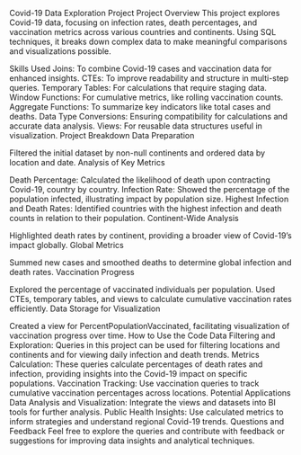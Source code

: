 Covid-19 Data Exploration Project
Project Overview
This project explores Covid-19 data, focusing on infection rates, death percentages, and vaccination metrics across various countries and continents. Using SQL techniques, it breaks down complex data to make meaningful comparisons and visualizations possible.

Skills Used
Joins: To combine Covid-19 cases and vaccination data for enhanced insights.
CTEs: To improve readability and structure in multi-step queries.
Temporary Tables: For calculations that require staging data.
Window Functions: For cumulative metrics, like rolling vaccination counts.
Aggregate Functions: To summarize key indicators like total cases and deaths.
Data Type Conversions: Ensuring compatibility for calculations and accurate data analysis.
Views: For reusable data structures useful in visualization.
Project Breakdown
Data Preparation

Filtered the initial dataset by non-null continents and ordered data by location and date.
Analysis of Key Metrics

Death Percentage: Calculated the likelihood of death upon contracting Covid-19, country by country.
Infection Rate: Showed the percentage of the population infected, illustrating impact by population size.
Highest Infection and Death Rates: Identified countries with the highest infection and death counts in relation to their population.
Continent-Wide Analysis

Highlighted death rates by continent, providing a broader view of Covid-19’s impact globally.
Global Metrics

Summed new cases and smoothed deaths to determine global infection and death rates.
Vaccination Progress

Explored the percentage of vaccinated individuals per population.
Used CTEs, temporary tables, and views to calculate cumulative vaccination rates efficiently.
Data Storage for Visualization

Created a view for PercentPopulationVaccinated, facilitating visualization of vaccination progress over time.
How to Use the Code
Data Filtering and Exploration: Queries in this project can be used for filtering locations and continents and for viewing daily infection and death trends.
Metrics Calculation: These queries calculate percentages of death rates and infection, providing insights into the Covid-19 impact on specific populations.
Vaccination Tracking: Use vaccination queries to track cumulative vaccination percentages across locations.
Potential Applications
Data Analysis and Visualization: Integrate the views and datasets into BI tools for further analysis.
Public Health Insights: Use calculated metrics to inform strategies and understand regional Covid-19 trends.
Questions and Feedback
Feel free to explore the queries and contribute with feedback or suggestions for improving data insights and analytical techniques.
